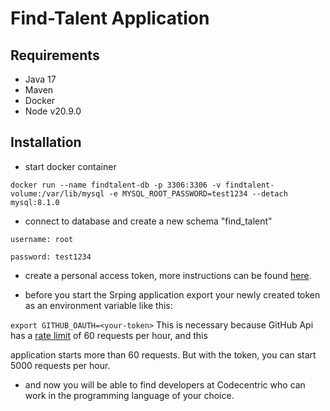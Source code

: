 # Find-Talent Application

## Requirements

- Java 17
- Maven
- Docker
- Node v20.9.0


## Installation
- start docker container
 ```
 docker run --name findtalent-db -p 3306:3306 -v findtalent-volume:/var/lib/mysql -e MYSQL_ROOT_PASSWORD=test1234 --detach mysql:8.1.0
 ```
- connect to database and create a new schema "find_talent"
  
```
username: root

password: test1234
```

- create a personal access token, more instructions can be found [here](https://docs.github.com/en/authentication/keeping-your-account-and-data-secure/managing-your-personal-access-tokens#creating-a-personal-access-token-classic).

- before you start the Srping application export your newly created token as an environment variable like this:

`export GITHUB_OAUTH=<your-token>` This is necessary because GitHub Api has a [rate limit](https://docs.github.com/en/rest/using-the-rest-api/rate-limits-for-the-rest-api?apiVersion=2022-11-28#primary-rate-limit-for-unauthenticated-users) of 60 requests per hour, and this 

application starts more than 60 requests. But with the token, you can start 5000 requests per hour.

- and now you will be able to find developers at Codecentric who can work in the programming language of your choice. 
